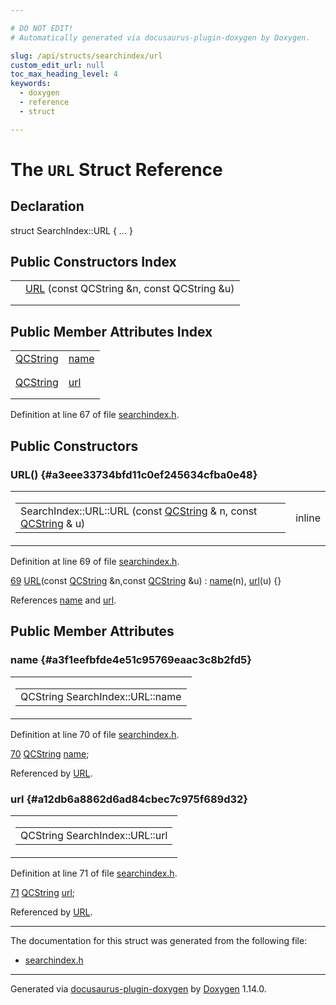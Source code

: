```yaml
---

# DO NOT EDIT!
# Automatically generated via docusaurus-plugin-doxygen by Doxygen.

slug: /api/structs/searchindex/url
custom_edit_url: null
toc_max_heading_level: 4
keywords:
  - doxygen
  - reference
  - struct

---
```


<div class="doxyPage">

# The `URL` Struct Reference



## Declaration

<div class="doxyDeclaration">
struct SearchIndex::URL { ... }
</div>

## Public Constructors Index

<table class="doxyMembersIndex">

<tr class="doxyMemberIndexItem">
<td class="doxyMemberIndexItemType" align="left" valign="top"></td>
<td class="doxyMemberIndexItemName" align="left" valign="top"><a href="#a3eee33734bfd11c0ef245634cfba0e48">URL</a> (const QCString &amp;n, const QCString &amp;u)</td>
</tr>
<tr class="doxyMemberIndexDescription">
<td class="doxyMemberIndexDescriptionLeft"></td>
<td class="doxyMemberIndexDescriptionRight">
</td>
</tr>
<tr class="doxyMemberIndexSeparator">
<td class="doxyMemberIndexSeparator" colspan="2"></td>
</tr>

</table>

## Public Member Attributes Index

<table class="doxyMembersIndex">

<tr class="doxyMemberIndexItem">
<td class="doxyMemberIndexItemType" align="left" valign="top"><a href="/web-doxygen/docs/api/classes/qcstring">QCString</a></td>
<td class="doxyMemberIndexItemName" align="left" valign="top"><a href="#a3f1eefbfde4e51c95769eaac3c8b2fd5">name</a></td>
</tr>
<tr class="doxyMemberIndexDescription">
<td class="doxyMemberIndexDescriptionLeft"></td>
<td class="doxyMemberIndexDescriptionRight">
</td>
</tr>
<tr class="doxyMemberIndexSeparator">
<td class="doxyMemberIndexSeparator" colspan="2"></td>
</tr>

<tr class="doxyMemberIndexItem">
<td class="doxyMemberIndexItemType" align="left" valign="top"><a href="/web-doxygen/docs/api/classes/qcstring">QCString</a></td>
<td class="doxyMemberIndexItemName" align="left" valign="top"><a href="#a12db6a8862d6ad84cbec7c975f689d32">url</a></td>
</tr>
<tr class="doxyMemberIndexDescription">
<td class="doxyMemberIndexDescriptionLeft"></td>
<td class="doxyMemberIndexDescriptionRight">
</td>
</tr>
<tr class="doxyMemberIndexSeparator">
<td class="doxyMemberIndexSeparator" colspan="2"></td>
</tr>

</table>


<p>Definition at line 67 of file <a href="/web-doxygen/docs/api/files/src/searchindex-h">searchindex.h</a>.</p>


<div class="doxySectionDef">

## Public Constructors

### URL() {#a3eee33734bfd11c0ef245634cfba0e48}

<div class="doxyMemberItem">
<div class="doxyMemberProto">
<table class="doxyMemberLabels">
<tr class="doxyMemberLabels">
<td class="doxyMemberLabelsLeft">
<table class="doxyMemberName">
<tr>
<td class="doxyMemberName">SearchIndex::URL::URL (const <a href="/web-doxygen/docs/api/classes/qcstring">QCString</a> &amp; n, const <a href="/web-doxygen/docs/api/classes/qcstring">QCString</a> &amp; u)</td>
</tr>
</table>
</td>
<td class="doxyMemberLabelsRight">
<span class="doxyMemberLabels">
<span class="doxyMemberLabel inline">inline</span>
</span>
</td>
</tr>
</table>
</div>
<div class="doxyMemberDoc">



<p>Definition at line 69 of file <a href="/web-doxygen/docs/api/files/src/searchindex-h">searchindex.h</a>.</p>


<div class="doxyProgramListing">

<div class="doxyCodeLine"><span class="doxyLineNumber"><a href="#a3eee33734bfd11c0ef245634cfba0e48">69</a></span><span class="doxyLineContent"><span class="doxyHighlight">      <a href="#a3eee33734bfd11c0ef245634cfba0e48">URL</a>(</span><span class="doxyHighlightKeyword">const</span><span class="doxyHighlight"> <a href="/web-doxygen/docs/api/classes/qcstring">QCString</a> &amp;n,</span><span class="doxyHighlightKeyword">const</span><span class="doxyHighlight"> <a href="/web-doxygen/docs/api/classes/qcstring">QCString</a> &amp;u) : <a href="#a3f1eefbfde4e51c95769eaac3c8b2fd5">name</a>(n), <a href="#a12db6a8862d6ad84cbec7c975f689d32">url</a>(u) {}</span></span></div>

</div>


<p>References <a href="#a3f1eefbfde4e51c95769eaac3c8b2fd5">name</a> and <a href="#a12db6a8862d6ad84cbec7c975f689d32">url</a>.</p>

</div>
</div>

</div>

<div class="doxySectionDef">

## Public Member Attributes

### name {#a3f1eefbfde4e51c95769eaac3c8b2fd5}

<div class="doxyMemberItem">
<div class="doxyMemberProto">
<table class="doxyMemberLabels">
<tr class="doxyMemberLabels">
<td class="doxyMemberLabelsLeft">
<table class="doxyMemberName">
<tr>
<td class="doxyMemberName">QCString SearchIndex::URL::name</td>
</tr>
</table>
</td>
</tr>
</table>
</div>
<div class="doxyMemberDoc">



<p>Definition at line 70 of file <a href="/web-doxygen/docs/api/files/src/searchindex-h">searchindex.h</a>.</p>


<div class="doxyProgramListing">

<div class="doxyCodeLine"><span class="doxyLineNumber"><a href="#a3f1eefbfde4e51c95769eaac3c8b2fd5">70</a></span><span class="doxyLineContent"><span class="doxyHighlight">      <a href="/web-doxygen/docs/api/classes/qcstring">QCString</a> <a href="#a3f1eefbfde4e51c95769eaac3c8b2fd5">name</a>;</span></span></div>

</div>


<p>Referenced by <a href="#a3eee33734bfd11c0ef245634cfba0e48">URL</a>.</p>

</div>
</div>

### url {#a12db6a8862d6ad84cbec7c975f689d32}

<div class="doxyMemberItem">
<div class="doxyMemberProto">
<table class="doxyMemberLabels">
<tr class="doxyMemberLabels">
<td class="doxyMemberLabelsLeft">
<table class="doxyMemberName">
<tr>
<td class="doxyMemberName">QCString SearchIndex::URL::url</td>
</tr>
</table>
</td>
</tr>
</table>
</div>
<div class="doxyMemberDoc">



<p>Definition at line 71 of file <a href="/web-doxygen/docs/api/files/src/searchindex-h">searchindex.h</a>.</p>


<div class="doxyProgramListing">

<div class="doxyCodeLine"><span class="doxyLineNumber"><a href="#a12db6a8862d6ad84cbec7c975f689d32">71</a></span><span class="doxyLineContent"><span class="doxyHighlight">      <a href="/web-doxygen/docs/api/classes/qcstring">QCString</a> <a href="#a12db6a8862d6ad84cbec7c975f689d32">url</a>;</span></span></div>

</div>


<p>Referenced by <a href="#a3eee33734bfd11c0ef245634cfba0e48">URL</a>.</p>

</div>
</div>

</div>

<hr/>

The documentation for this struct was generated from the following file:

<ul>
<li><a href="/web-doxygen/docs/api/files/src/searchindex-h">searchindex.h</a></li>
</ul>

<hr/>

<p class="doxyGeneratedBy">Generated via <a href="https://github.com/xpack/docusaurus-plugin-doxygen">docusaurus-plugin-doxygen</a> by <a href="https://www.doxygen.nl">Doxygen</a> 1.14.0.</p>

</div>
